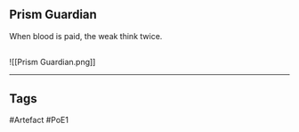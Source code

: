 ## Prism Guardian
When blood is paid, the weak think twice.
##
![[Prism Guardian.png]]

---
## Tags
#Artefact
#PoE1